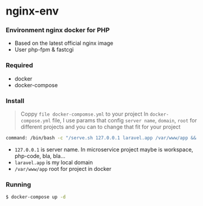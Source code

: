 # nginx-env
### Environment nginx docker for PHP

  * Based on the latest official nginx image
  * User php-fpm & fastcgi

### Required
  * docker
  * docker-compose

### Install

> Coppy `file docker-compomse.yml` to your project
> In `docker-compose.yml` file, I use params that config `server name`, `domain`, `root` for different projects and you can to change that fit for your project

```sh
command: /bin/bash -c "/serve.sh 127.0.0.1 laravel.app /var/www/app && nginx"

```
* `127.0.0.1` is server name. In microservice project maybe is workspace, php-code, bla, bla...
* `laravel.app` is my local domain
* `/var/www/app` root for project in docker

### Running

```sh
$ docker-compose up -d
```
